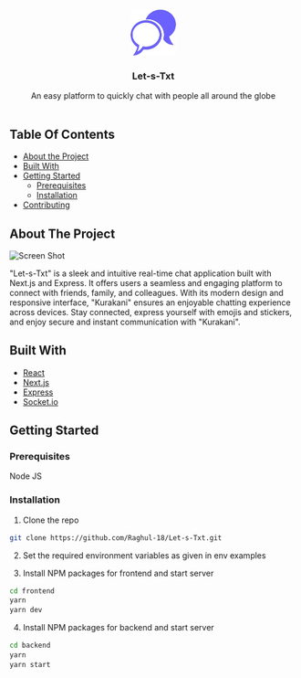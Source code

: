 <br/>
<p align="center">
  <a href="https://kura-kani.vercel.app">
    <img src="frontend/public/images/logo.png" alt="Logo" width="80" height="80">
  </a>

  <h3 align="center">Let-s-Txt</h3>

  <p align="center">
    An easy platform to quickly chat with people all around the globe
    <br/>
    <br/>
  </p>
</p>

## Table Of Contents

- [About the Project](#about-the-project)
- [Built With](#built-with)
- [Getting Started](#getting-started)
  - [Prerequisites](#prerequisites)
  - [Installation](#installation)
- [Contributing](#contributing)

## About The Project

![Screen Shot](docs/images/screenshot.png)

"Let-s-Txt" is a sleek and intuitive real-time chat application built with Next.js and Express. It offers users a seamless and engaging platform to connect with friends, family, and colleagues. With its modern design and responsive interface, "Kurakani" ensures an enjoyable chatting experience across devices. Stay connected, express yourself with emojis and stickers, and enjoy secure and instant communication with "Kurakani".

## Built With

- [React](https://react.dev/)
- [Next.js](https://nextjs.org/)
- [Express](https://expressjs.com/)
- [Socket.io](https://www.npmjs.com/package/socket.io)

## Getting Started

### Prerequisites

Node JS

### Installation

1. Clone the repo

```sh
git clone https://github.com/Raghul-18/Let-s-Txt.git

```

2. Set the required environment variables as given in env examples

3. Install NPM packages for frontend and start server

```sh
cd frontend
yarn
yarn dev
```

4. Install NPM packages for backend and start server

```sh
cd backend
yarn
yarn start
```
